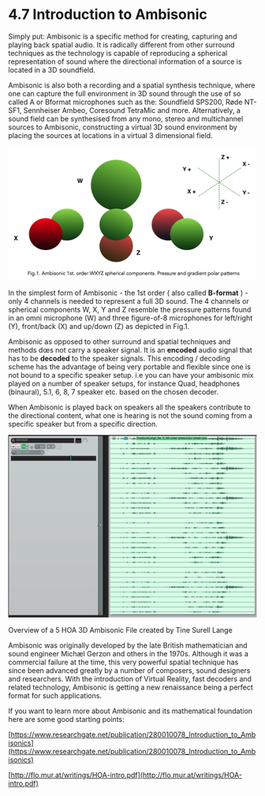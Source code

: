 # 4.7 Introduction to Ambisonic

Simply put: Ambisonic is a specific method for creating, capturing and playing
back spatial audio. It is radically different from other surround techniques as the
technology is capable of reproducing a spherical representation of sound where
the directional information of a source is located in a 3D soundfield.

Ambisonic is also both a recording and a spatial synthesis technique, where one
can capture the full environment in 3D sound through the use of so called A or Bformat microphones such as the: Soundfield SPS200, Røde NT-SF1, Sennheiser
Ambeo, Coresound TetraMic and more. Alternatively, a sound field can be synthesised from any mono, stereo and multichannel sources to Ambisonic, constructing
a virtual 3D sound environment by placing the sources at locations in a virtual 3
dimensional field.

![](include/SpatRevolution_UserGuide_-045.jpg)

In the simplest form of Ambisonic - the 1st order ( also called **B-format** ) - only 4
channels is needed to represent a full 3D sound. The 4 channels or spherical components W, X, Y and Z resemble the pressure patterns found in an omni microphone (W) and three figure-of-8 microphones for left/right (Y), front/back (X) and
up/down (Z) as depicted in Fig.1.

Ambisonic as opposed to other surround and spatial techniques and methods
dœs not carry a speaker signal. It is an **encoded** audio signal that has to be **decoded** to the speaker signals. This encoding / decoding scheme has the advantage of being very portable and flexible since one is not bound to a specific
speaker setup. i.e you can have your ambisonic mix played on a number of speaker
setups, for instance Quad, headphones (binaural), 5.1, 6, 8, 7 speaker etc. based on
the chosen decoder.

When Ambisonic is played back on speakers all the speakers contribute to the directional content, what one is hearing is not the sound coming from a specific
speaker but from a specific direction.

![](include/SpatRevolution_UserGuide_-047.jpg)

Overview of a 5 HOA 3D Ambisonic File created by Tine Surell Lange

Ambisonic was originally developed by the late British mathematician and sound
engineer Michæl Gerzon and others in the 1970s. Although it was a commercial
failure at the time, this very powerful spatial technique has since been advanced
greatly by a number of composers, sound designers and researchers. With the introduction of Virtual Reality, fast decoders and related technology, Ambisonic is
getting a new renaissance being a perfect format for such applications.

If you want to learn more about Ambisonic and its mathematical foundation here
are some good starting points:

[https://www.researchgate.net/publication/280010078_Introduction_to_Ambisonics](https://www.researchgate.net/publication/280010078_Introduction_to_Ambisonics)

[http://flo.mur.at/writings/HOA-intro.pdf](http://flo.mur.at/writings/HOA-intro.pdf)

